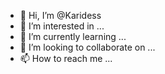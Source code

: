 - 👋 Hi, I’m @Karidess
- 👀 I’m interested in ...
- 🌱 I’m currently learning ...
- 💞️ I’m looking to collaborate on ...
- 📫 How to reach me ...

<!---
Karidess/Karidess is a ✨ special ✨ repository because its `README.md` (this file) appears on your GitHub profile.
You can click the Preview link to take a look at your changes.
--->
